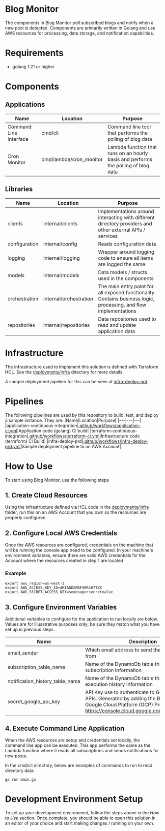 # Blog Monitor
The components in Blog Monitor poll subscribed blogs and notify when a new post is detected. Components are primarily written in Golang and use AWS resources for processing, data storage, and notification capabilities.

# Requirements
* golang 1.21 or higher

# Components
## Applications

|Name|Location|Purpose|
|---|---|---|
|Command Line Interface|cmd/cli|Command line tool that performs the polling of blog data|
|Cron Monitor|cmd/lambda/cron_monitor|Lambda function that runs on an hourly basis and performs the polling of blog data|

## Libraries

|Name|Location|Purpose|
|---|---|---|
|clients|internal/clients|Implementations around interacting with different directory providers and other external APIs / services|
|configuration|internal/config|Reads configuration data|
|logging|internal/logging|Wrapper around logging code to ensure all items are logged the same|
|models|internal/models|Data models / structs used in the components|
|orchestration|internal/orchestration|The main entry point for all exposed functionality. Contains business logic, processing, and flow implementations|
|repositories|internal/repositories|Data repositories used to read and update application data|

# Infrastructure
The infrastructure used to implement this solution is defined with Terraform HCL.  See the [deployments/infra](deployments/infra/) directory for more details.

A sample deployment pipelien for this can be seen at [infra-deploy-prd](.github/workflows/deploy-prd.yml)

# Pipelines
The following pipelines are used by this repository to build, test, and deploy a sample instance.  They are:
|Name|Location|Purpose|
|---|---|---|
|application-continuous-integration|[.github/workflows/application-ci.yml](.github/workflows/application-ci.yml)|Application code (golang) CI build|
|terraform-continuous-integration|[.github/workflows/terraform-ci.yml](.github/workflows//terraform-ci.yml)|Infrastructure code (terraform) CI Build|
|infra-deploy-prd|[.github/workflows/infra-deploy-prd.yml](.github/workflows/infra-deploy-prd.yml)|Sample deployment pipeline to an AWS Account|

# How to Use
To start using Blog Monitor, use the following steps

## 1. Create Cloud Resources
Using the infrastructure defined via HCL code in the [deployments/infra](deployments/infra/) folder, run this on an AWS Account that you own so the resources are properly configured

## 2. Configure Local AWS Credentials
Once the AWS resources are configured, credentials on the machine that will be running the console app need to be configured.  In your machine's environment variables, ensure there are valid AWS credentials for the Account where the resources created in step 1 are located.

### Example
```
export aws_region=us-west-2
export AWS_ACCESS_KEY_ID=AKIAGDBMSF5KR367TZX
export AWS_SECRET_ACCESS_KEY=somesupersecretvalue
```

## 3. Configure Environment Variables
Additional variables to configure for the application to run locally are below.  Values are for illusstrative purposes only; be sure they match what you have set up in previous steps.

|Name|Description|Example Value|
|---|---|---|
|email_sender|Which email address to send the notifications from|name@mail.com|                   
|subscription_table_name|Name of the DynamoDb table that contains subscription information|blogmonitor_subscription_dev|         
|notification_history_table_name|Name of the DynamoDb table that contains execution history information|blogmonitor_notification_history_dev|   
|secret_google_api_key|API Key use to authenticate to Google Blogger APIs. Generated by adding the Blogger API to a Google Cloud Platform (GCP) Project at https://console.cloud.google.com/apis/dashboard|Axsfasdfadr|           

## 4. Execute Command Line Application
When the AWS resources are setup and credentials set locally, the command line app can be executed.  This app performs the same as the Lambda function where it reads all subscriptions and sends notifications for new posts.

In the cmd/cli directory, below are examples of commands to run to read directory data.

```
go run main.go
```

# Development Environment Setup
To set up your development environment, follow the steps above in the _How to Use_ section.
Once complete, you should be able to open this solution in an editor of your choice and start making changes / running on your own.
